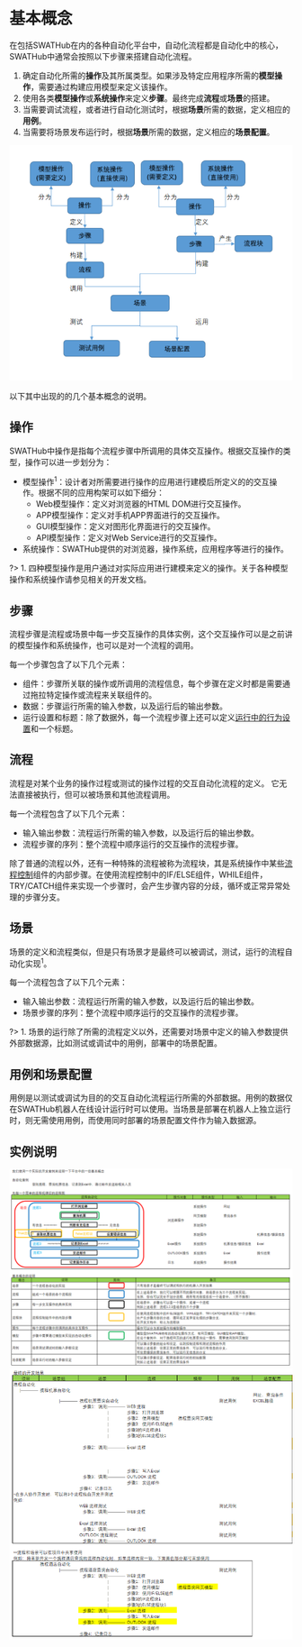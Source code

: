 基本概念
===

在包括SWATHub在内的各种自动化平台中，自动化流程都是自动化中的核心，SWATHub中通常会按照以下步骤来搭建自动化流程。

1. 确定自动化所需的**操作**及其所属类型。如果涉及特定应用程序所需的**模型操作**，需要通过构建应用模型来定义该操作。
1. 使用各类**模型操作**或**系统操作**来定义**步骤**。最终完成**流程**或**场景**的搭建。
1. 当需要调试流程，或者进行自动化测试时，根据**场景**所需的数据，定义相应的**用例**。
1. 当需要将场景发布运行时，根据**场景**所需的数据，定义相应的**场景配置**。

![图1  基本概念](../assets/img/dev-readme-01.png)

以下其中出现的的几个基本概念的说明。

操作
---

SWATHub中操作是指每个流程步骤中所调用的具体交互操作。根据交互操作的类型，操作可以进一步划分为：

* 模型操作<sup>1</sup>：设计者对所需要进行操作的应用进行建模后所定义的的交互操作。根据不同的应用构架可以如下细分：
  * Web模型操作：定义对浏览器的HTML DOM进行交互操作。
  * APP模型操作：定义对手机APP界面进行的交互操作。
  * GUI模型操作：定义对图形化界面进行的交互操作。
  * API模型操作：定义对Web Service进行的交互操作。
* 系统操作：SWATHub提供的对浏览器，操作系统，应用程序等进行的操作。

?> 1. 四种模型操作是用户通过对实际应用进行建模来定义的操作。关于各种模型操作和系统操作请参见相关的开发文档。

步骤
---

流程步骤是流程或场景中每一步交互操作的具体实例，这个交互操作可以是之前讲的模型操作和系统操作，也可以是对一个流程的调用。

每一个步骤包含了以下几个元素：

* 组件：步骤所关联的操作或所调用的流程信息，每个步骤在定义时都是需要通过拖拉特定操作或流程来关联组件的。
* 数据：步骤运行所需的输入参数，以及运行后的输出参数。
* 运行设置和标题：除了数据外，每一个流程步骤上还可以定义[运行中的行为设置](flow_step_option)和一个标题。

流程
---

流程是对某个业务的操作过程或测试的操作过程的交互自动化流程的定义。
它无法直接被执行，但可以被场景和其他流程调用。

每一个流程包含了以下几个元素：

* 输入输出参数：流程运行所需的输入参数，以及运行后的输出参数。
* 流程步骤的序列：整个流程中顺序运行的交互操作的流程步骤。

除了普通的流程以外，还有一种特殊的流程被称为流程块，其是系统操作中某些[流程控制](sop_control)组件的内部步骤。在使用流程控制中的IF/ELSE组件，WHILE组件，TRY/CATCH组件来实现一个步骤时，会产生步骤内容的分歧，循环或正常异常处理的步骤分支。

场景
---

场景的定义和流程类似，但是只有场景才是最终可以被调试，测试，运行的流程自动化实现<sup>1</sup>。

每一个流程包含了以下几个元素：

* 输入输出参数：流程运行所需的输入参数，以及运行后的输出参数。
* 场景步骤的序列：整个流程中顺序运行的交互操作的流程步骤。

?> 1. 场景的运行除了所需的流程定义以外，还需要对场景中定义的输入参数提供外部数据源，比如测试或调试中的用例，部署中的场景配置。

用例和场景配置
---

用例是以测试或调试为目的的交互自动化流程运行所需的外部数据。用例的数据仅在SWATHub机器人在线设计运行时可以使用。当场景是部署在机器人上独立运行时，则无需使用用例，而使用同时部署的场景配置文件作为输入数据源。

实例说明
---
![图2  基本概念](../assets/img/dev-readme-02.png)
![图3  基本概念](../assets/img/dev-readme-03.png)
